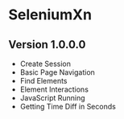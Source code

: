 # SeleniumXn


## Version 1.0.0.0

* Create Session
* Basic Page Navigation
* Find Elements
* Element Interactions
* JavaScript Running
* Getting Time Diff in Seconds




